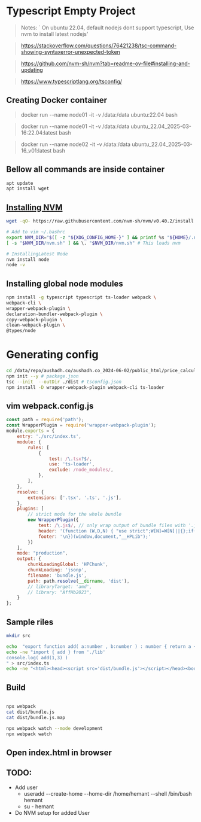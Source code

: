  
# Typescript Empty Project

> Notes: ` On ubuntu 22.04, default nodejs dont support typescript,  Use nvm to install latest nodejs'

> https://stackoverflow.com/questions/76421238/tsc-command-showing-syntaxerror-unexpected-token

> https://github.com/nvm-sh/nvm?tab=readme-ov-file#installing-and-updating

> https://www.typescriptlang.org/tsconfig/

## Creating Docker container 
> docker run --name node01 -it -v /data:/data ubuntu:22.04 bash

> docker run --name node01 -it -v /data:/data ubuntu_22.04_2025-03-16:22.04:latest bash

> docker run --name node02 -it -v /data:/data ubuntu_22.04_2025-03-16_v01:latest bash

## Bellow all commands are inside container
```bash
apt update
apt install wget
```

## [Installing NVM](https://github.com/nvm-sh/nvm?tab=readme-ov-file#installing-and-updating)
```bash
wget -qO- https://raw.githubusercontent.com/nvm-sh/nvm/v0.40.2/install.sh | bash

# Add to vim ~/.bashrc
export NVM_DIR="$([ -z "${XDG_CONFIG_HOME-}" ] && printf %s "${HOME}/.nvm" || printf %s "${XDG_CONFIG_HOME}/nvm")"
[ -s "$NVM_DIR/nvm.sh" ] && \. "$NVM_DIR/nvm.sh" # This loads nvm

# InstallingLatest Node
nvm install node 
node -v 
```

## Installing global node modules
```bash
npm install -g typescript typescript ts-loader webpack \
webpack-cli \
wrapper-webpack-plugin \
declaration-bundler-webpack-plugin \
copy-webpack-plugin \
clean-webpack-plugin \
@types/node  
```

# Generating config
```bash
cd /data/repo/aushadh.co/aushadh.co_2024-06-02/public_html/price_calculator/
npm init --y # package.json
tsc --init  --outDir ./dist # tsconfig.json 
npm install -D wrapper-webpack-plugin webpack-cli ts-loader 
```
 
## vim webpack.config.js
```js
const path = require('path');
const WrapperPlugin = require('wrapper-webpack-plugin');
module.exports = {
    entry: './src/index.ts',
    module: {
        rules: [
            {
                test: /\.tsx?$/,
                use: 'ts-loader',
                exclude: /node_modules/,
            },
        ],
    },
    resolve: {
        extensions: ['.tsx', '.ts', '.js'],
    },
    plugins: [
        // strict mode for the whole bundle
        new WrapperPlugin({
            test: /\.js$/, // only wrap output of bundle files with '.js' extension
            header: '(function (W,D,N) { "use strict";W[N]=W[N]||{};if(W[N].hb23){return;}W[N].hb23="20221228";\n',
            footer: '\n})(window,document,"__HPLib");'
        })
    ],
    mode: "production",
    output: {
        chunkLoadingGlobal: 'HPChunk',
        chunkLoading: 'jsonp',
        filename: 'bundle.js',
        path: path.resolve(__dirname, 'dist'),
        // libraryTarget: 'amd',
        // library: "AffHb2023",
    }
};
```

## Sample riles
```bash
mkdir src

echo  "export function add( a:number , b:number ) : number { return a + b ; } " > src/lib.ts
echo -ne "import { add } from './lib'
console.log( add(1,3) )
" > src/index.ts
echo -ne "<html><head><script src='dist/bundle.js'></script></head><body></html>" > index.html

```

## Build 
```bash

npx webpack
cat dist/bundle.js
cat dist/bundle.js.map

npx webpack watch --mode development  
npx webpack watch
```

## Open index.html in browser

## TODO: 
- Add user  
    - useradd --create-home --home-dir /home/hemant --shell /bin/bash hemant
    - su - hemant 
- Do NVM setup for added User 
